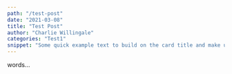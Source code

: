 ```yaml
---
path: "/test-post"
date: "2021-03-08"
title: "Test Post"
author: "Charlie Willingale"
categories: "Test1"
snippet: "Some quick example text to build on the card title and make up the bulk of the card's content."
---
```


words...